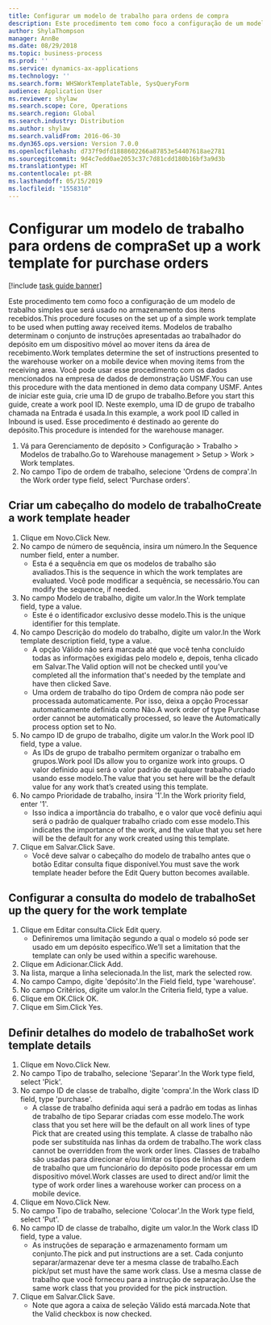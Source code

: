 ```yaml
---
title: Configurar um modelo de trabalho para ordens de compra
description: Este procedimento tem como foco a configuração de um modelo de trabalho simples que será usado no armazenamento dos itens recebidos.
author: ShylaThompson
manager: AnnBe
ms.date: 08/29/2018
ms.topic: business-process
ms.prod: ''
ms.service: dynamics-ax-applications
ms.technology: ''
ms.search.form: WHSWorkTemplateTable, SysQueryForm
audience: Application User
ms.reviewer: shylaw
ms.search.scope: Core, Operations
ms.search.region: Global
ms.search.industry: Distribution
ms.author: shylaw
ms.search.validFrom: 2016-06-30
ms.dyn365.ops.version: Version 7.0.0
ms.openlocfilehash: d737f9dfd1888602266a87853e54407618ae2781
ms.sourcegitcommit: 9d4c7edd0ae2053c37c7d81cdd180b16bf3a9d3b
ms.translationtype: HT
ms.contentlocale: pt-BR
ms.lasthandoff: 05/15/2019
ms.locfileid: "1558310"
---
```

# <a name="set-up-a-work-template-for-purchase-orders"></a><span data-ttu-id="1d96e-103">Configurar um modelo de trabalho para ordens de compra</span><span class="sxs-lookup"><span data-stu-id="1d96e-103">Set up a work template for purchase orders</span></span>

[!include [task guide banner](../../includes/task-guide-banner.md)]

<span data-ttu-id="1d96e-104">Este procedimento tem como foco a configuração de um modelo de trabalho simples que será usado no armazenamento dos itens recebidos.</span><span class="sxs-lookup"><span data-stu-id="1d96e-104">This procedure focuses on the set up of a simple work template to be used when putting away received items.</span></span> <span data-ttu-id="1d96e-105">Modelos de trabalho determinam o conjunto de instruções apresentadas ao trabalhador do depósito em um dispositivo móvel ao mover itens da área de recebimento.</span><span class="sxs-lookup"><span data-stu-id="1d96e-105">Work templates determine the set of instructions presented to the warehouse worker on a mobile device when moving items from the receiving area.</span></span> <span data-ttu-id="1d96e-106">Você pode usar esse procedimento com os dados mencionados na empresa de dados de demonstração USMF.</span><span class="sxs-lookup"><span data-stu-id="1d96e-106">You can use this procedure with the data mentioned in demo data company USMF.</span></span> <span data-ttu-id="1d96e-107">Antes de iniciar este guia, crie uma ID de grupo de trabalho.</span><span class="sxs-lookup"><span data-stu-id="1d96e-107">Before you start this guide, create a work pool ID.</span></span> <span data-ttu-id="1d96e-108">Neste exemplo, uma ID de grupo de trabalho chamada na Entrada é usada.</span><span class="sxs-lookup"><span data-stu-id="1d96e-108">In this example, a work pool ID called in Inbound is used.</span></span> <span data-ttu-id="1d96e-109">Esse procedimento é destinado ao gerente do depósito.</span><span class="sxs-lookup"><span data-stu-id="1d96e-109">This procedure is intended for the warehouse manager.</span></span>

1. <span data-ttu-id="1d96e-110">Vá para Gerenciamento de depósito > Configuração > Trabalho > Modelos de trabalho.</span><span class="sxs-lookup"><span data-stu-id="1d96e-110">Go to Warehouse management > Setup > Work > Work templates.</span></span>
2. <span data-ttu-id="1d96e-111">No campo Tipo de ordem de trabalho, selecione 'Ordens de compra'.</span><span class="sxs-lookup"><span data-stu-id="1d96e-111">In the Work order type field, select 'Purchase orders'.</span></span>

## <a name="create-a-work-template-header"></a><span data-ttu-id="1d96e-112">Criar um cabeçalho do modelo de trabalho</span><span class="sxs-lookup"><span data-stu-id="1d96e-112">Create a work template header</span></span>
1. <span data-ttu-id="1d96e-113">Clique em Novo.</span><span class="sxs-lookup"><span data-stu-id="1d96e-113">Click New.</span></span>
2. <span data-ttu-id="1d96e-114">No campo de número de sequência, insira um número.</span><span class="sxs-lookup"><span data-stu-id="1d96e-114">In the Sequence number field, enter a number.</span></span>
    * <span data-ttu-id="1d96e-115">Esta é a sequência em que os modelos de trabalho são avaliados.</span><span class="sxs-lookup"><span data-stu-id="1d96e-115">This is the sequence in which the work templates are evaluated.</span></span> <span data-ttu-id="1d96e-116">Você pode modificar a sequência, se necessário.</span><span class="sxs-lookup"><span data-stu-id="1d96e-116">You can modify the sequence, if needed.</span></span>  
3. <span data-ttu-id="1d96e-117">No campo Modelo de trabalho, digite um valor.</span><span class="sxs-lookup"><span data-stu-id="1d96e-117">In the Work template field, type a value.</span></span>
    * <span data-ttu-id="1d96e-118">Este é o identificador exclusivo desse modelo.</span><span class="sxs-lookup"><span data-stu-id="1d96e-118">This is the unique identifier for this template.</span></span>  
4. <span data-ttu-id="1d96e-119">No campo Descrição do modelo do trabalho, digite um valor.</span><span class="sxs-lookup"><span data-stu-id="1d96e-119">In the Work template description field, type a value.</span></span>
    * <span data-ttu-id="1d96e-120">A opção Válido não será marcada até que você tenha concluído todas as informações exigidas pelo modelo e, depois, tenha clicado em Salvar.</span><span class="sxs-lookup"><span data-stu-id="1d96e-120">The Valid option will not be checked until you’ve completed all the information that's needed by the template and have then clicked Save.</span></span>  
    * <span data-ttu-id="1d96e-121">Uma ordem de trabalho do tipo Ordem de compra não pode ser processada automaticamente. Por isso, deixa a opção Processar automaticamente definida como Não.</span><span class="sxs-lookup"><span data-stu-id="1d96e-121">A work order of type Purchase order cannot be automatically processed, so leave the  Automatically process option set to No.</span></span>  
5. <span data-ttu-id="1d96e-122">No campo ID de grupo de trabalho, digite um valor.</span><span class="sxs-lookup"><span data-stu-id="1d96e-122">In the Work pool ID field, type a value.</span></span>
    * <span data-ttu-id="1d96e-123">As IDs de grupo de trabalho permitem organizar o trabalho em grupos.</span><span class="sxs-lookup"><span data-stu-id="1d96e-123">Work pool IDs allow you to organize work into groups.</span></span> <span data-ttu-id="1d96e-124">O valor definido aqui será o valor padrão de qualquer trabalho criado usando esse modelo.</span><span class="sxs-lookup"><span data-stu-id="1d96e-124">The value that you set here will be the default value for any work that’s created using this template.</span></span>  
6. <span data-ttu-id="1d96e-125">No campo Prioridade de trabalho, insira '1'.</span><span class="sxs-lookup"><span data-stu-id="1d96e-125">In the Work priority field, enter '1'.</span></span>
    * <span data-ttu-id="1d96e-126">Isso indica a importância do trabalho, e o valor que você definiu aqui será o padrão de qualquer trabalho criado com esse modelo.</span><span class="sxs-lookup"><span data-stu-id="1d96e-126">This indicates the importance of the work, and the value that you set here will be the default for any work created using this template.</span></span>  
7. <span data-ttu-id="1d96e-127">Clique em Salvar.</span><span class="sxs-lookup"><span data-stu-id="1d96e-127">Click Save.</span></span>
    * <span data-ttu-id="1d96e-128">Você deve salvar o cabeçalho do modelo de trabalho antes que o botão Editar consulta fique disponível.</span><span class="sxs-lookup"><span data-stu-id="1d96e-128">You must save the work template header before the Edit Query button becomes available.</span></span>  

## <a name="set-up-the-query-for-the-work-template"></a><span data-ttu-id="1d96e-129">Configurar a consulta do modelo de trabalho</span><span class="sxs-lookup"><span data-stu-id="1d96e-129">Set up the query for the work template</span></span>
1. <span data-ttu-id="1d96e-130">Clique em Editar consulta.</span><span class="sxs-lookup"><span data-stu-id="1d96e-130">Click Edit query.</span></span>
    * <span data-ttu-id="1d96e-131">Definiremos uma limitação segundo a qual o modelo só pode ser usado em um depósito específico.</span><span class="sxs-lookup"><span data-stu-id="1d96e-131">We’ll set a limitation that the template can only be used within a specific warehouse.</span></span>  
2. <span data-ttu-id="1d96e-132">Clique em Adicionar.</span><span class="sxs-lookup"><span data-stu-id="1d96e-132">Click Add.</span></span>
3. <span data-ttu-id="1d96e-133">Na lista, marque a linha selecionada.</span><span class="sxs-lookup"><span data-stu-id="1d96e-133">In the list, mark the selected row.</span></span>
4. <span data-ttu-id="1d96e-134">No campo Campo, digite 'depósito'.</span><span class="sxs-lookup"><span data-stu-id="1d96e-134">In the Field field, type 'warehouse'.</span></span>
5. <span data-ttu-id="1d96e-135">No campo Critérios, digite um valor.</span><span class="sxs-lookup"><span data-stu-id="1d96e-135">In the Criteria field, type a value.</span></span>
6. <span data-ttu-id="1d96e-136">Clique em OK.</span><span class="sxs-lookup"><span data-stu-id="1d96e-136">Click OK.</span></span>
7. <span data-ttu-id="1d96e-137">Clique em Sim.</span><span class="sxs-lookup"><span data-stu-id="1d96e-137">Click Yes.</span></span>

## <a name="set-work-template-details"></a><span data-ttu-id="1d96e-138">Definir detalhes do modelo de trabalho</span><span class="sxs-lookup"><span data-stu-id="1d96e-138">Set work template details</span></span>
1. <span data-ttu-id="1d96e-139">Clique em Novo.</span><span class="sxs-lookup"><span data-stu-id="1d96e-139">Click New.</span></span>
2. <span data-ttu-id="1d96e-140">No campo Tipo de trabalho, selecione 'Separar'.</span><span class="sxs-lookup"><span data-stu-id="1d96e-140">In the Work type field, select 'Pick'.</span></span>
3. <span data-ttu-id="1d96e-141">No campo ID de classe de trabalho, digite 'compra'.</span><span class="sxs-lookup"><span data-stu-id="1d96e-141">In the Work class ID field, type 'purchase'.</span></span>
    * <span data-ttu-id="1d96e-142">A classe de trabalho definida aqui será a padrão em todas as linhas de trabalho de tipo Separar criadas com esse modelo.</span><span class="sxs-lookup"><span data-stu-id="1d96e-142">The work class that you set here will be the default on all work lines of type Pick that are created using this template.</span></span> <span data-ttu-id="1d96e-143">A classe de trabalho não pode ser substituída nas linhas da ordem de trabalho.</span><span class="sxs-lookup"><span data-stu-id="1d96e-143">The work class cannot be overridden from the work order lines.</span></span> <span data-ttu-id="1d96e-144">Classes de trabalho são usadas para direcionar e/ou limitar os tipos de linhas da ordem de trabalho que um funcionário do depósito pode processar em um dispositivo móvel.</span><span class="sxs-lookup"><span data-stu-id="1d96e-144">Work classes are used to direct and/or limit the type of work order lines a warehouse worker can process on a mobile device.</span></span>  
4. <span data-ttu-id="1d96e-145">Clique em Novo.</span><span class="sxs-lookup"><span data-stu-id="1d96e-145">Click New.</span></span>
5. <span data-ttu-id="1d96e-146">No campo Tipo de trabalho, selecione 'Colocar'.</span><span class="sxs-lookup"><span data-stu-id="1d96e-146">In the Work type field, select 'Put'.</span></span>
6. <span data-ttu-id="1d96e-147">No campo ID de classe de trabalho, digite um valor.</span><span class="sxs-lookup"><span data-stu-id="1d96e-147">In the Work class ID field, type a value.</span></span>
    * <span data-ttu-id="1d96e-148">As instruções de separação e armazenamento formam um conjunto.</span><span class="sxs-lookup"><span data-stu-id="1d96e-148">The pick and put instructions are a set.</span></span> <span data-ttu-id="1d96e-149">Cada conjunto separar/armazenar deve ter a mesma classe de trabalho.</span><span class="sxs-lookup"><span data-stu-id="1d96e-149">Each pick/put set must have the same work class.</span></span> <span data-ttu-id="1d96e-150">Use a mesma classe de trabalho que você forneceu para a instrução de separação.</span><span class="sxs-lookup"><span data-stu-id="1d96e-150">Use the same work class that you provided for the pick instruction.</span></span>  
7. <span data-ttu-id="1d96e-151">Clique em Salvar.</span><span class="sxs-lookup"><span data-stu-id="1d96e-151">Click Save.</span></span>
    * <span data-ttu-id="1d96e-152">Note que agora a caixa de seleção Válido está marcada.</span><span class="sxs-lookup"><span data-stu-id="1d96e-152">Note that the Valid checkbox is now checked.</span></span>  

